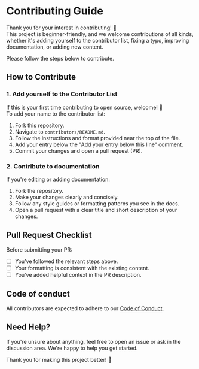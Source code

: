 # Contributing Guide

Thank you for your interest in contributing! 🚀  
This project is beginner-friendly, and we welcome contributions of all kinds, whether it's adding yourself to the contributor list, fixing a typo, improving documentation, or adding new content.

Please follow the steps below to contribute.

## How to Contribute

### 1. Add yourself to the Contributor List

If this is your first time contributing to open source, welcome! 🎉  
To add your name to the contributor list:

1. Fork this repository.
2. Navigate to `contributors/README.md`.
3. Follow the instructions and format provided near the top of the file.
4. Add your entry below the "Add your entry below this line" comment.
5. Commit your changes and open a pull request (PR).

### 2. Contribute to documentation

If you're editing or adding documentation:

1. Fork the repository.
2. Make your changes clearly and concisely.
3. Follow any style guides or formatting patterns you see in the docs.
4. Open a pull request with a clear title and short description of your changes.

## Pull Request Checklist

Before submitting your PR:

- [ ] You’ve followed the relevant steps above.
- [ ] Your formatting is consistent with the existing content.
- [ ] You’ve added helpful context in the PR description.

## Code of conduct
All contributors are expected to adhere to our [Code of Conduct](CODE_OF_CONDUCT.md).

## Need Help?

If you're unsure about anything, feel free to open an issue or ask in the discussion area. We're happy to help you get started.

Thank you for making this project better! 💛
